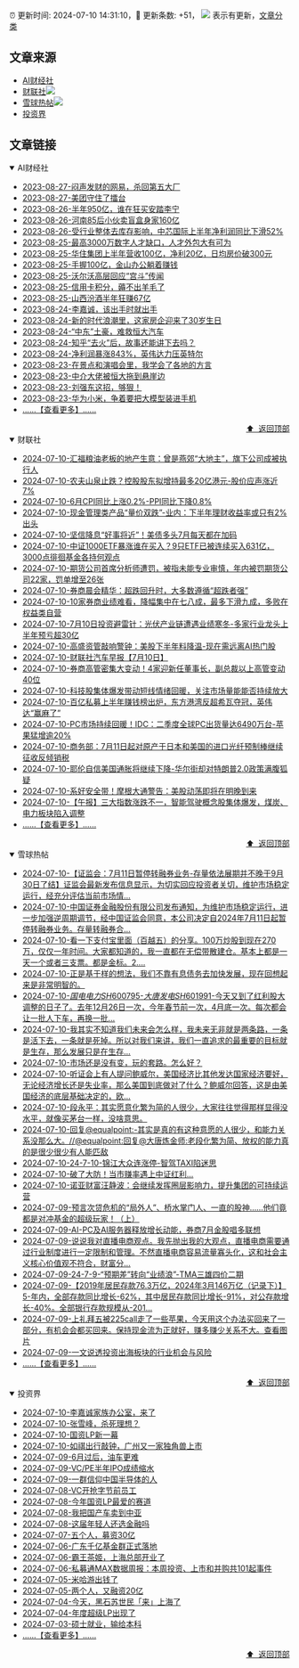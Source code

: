##

:alarm_clock: 更新时间: 2024-07-10 14:31:10，:rocket: 更新条数: +51， ![](/assets/dot.png) 表示有更新，[文章分类](/TAGS.md)

## 文章来源

- [AI财经社](#ai财经社)  
- [财联社](#财联社)![](/assets/dot.png)   
- [雪球热帖](#雪球热帖)![](/assets/dot.png)   
- [投资界](#投资界)  

## 文章链接

<details open>
<summary id="ai财经社">
 AI财经社
</summary>


- [2023-08-27-闷声发财的网易，杀回第五大厂](https://www.aicaijing.com.cn/article/18610)  
- [2023-08-27-美团守住了擂台](https://www.aicaijing.com.cn/article/18611)  
- [2023-08-26-半年950亿，谁在狂买安踏李宁](https://www.aicaijing.com.cn/article/18607)  
- [2023-08-26-河南85后小伙卖盲盒身家160亿](https://www.aicaijing.com.cn/article/18608)  
- [2023-08-26-受行业整体去库存影响，中芯国际上半年净利润同比下滑52%](https://www.aicaijing.com.cn/article/18609)  
- [2023-08-25-最高3000万数字人才缺口，人才外包大有可为](https://www.aicaijing.com.cn/article/18601)  
- [2023-08-25-华住集团上半年营收100亿，净利20亿，日均房价破300元](https://www.aicaijing.com.cn/article/18602)  
- [2023-08-25-手握100亿，金山办公躺着赚钱](https://www.aicaijing.com.cn/article/18603)  
- [2023-08-25-沃尔沃高层回应“宫斗”传闻](https://www.aicaijing.com.cn/article/18604)  
- [2023-08-25-信用卡积分，薅不出羊毛了](https://www.aicaijing.com.cn/article/18605)  
- [2023-08-25-山西汾酒半年狂赚67亿](https://www.aicaijing.com.cn/article/18606)  
- [2023-08-24-李嘉诚，该出手时就出手](https://www.aicaijing.com.cn/article/18596)  
- [2023-08-24-新的时代浪潮里，这家房企迎来了30岁生日](https://www.aicaijing.com.cn/article/18597)  
- [2023-08-24-“中东”土豪，难救恒大汽车](https://www.aicaijing.com.cn/article/18598)  
- [2023-08-24-知乎“去火”后，故事还能讲下去吗？](https://www.aicaijing.com.cn/article/18599)  
- [2023-08-24-净利润暴涨843%，英伟达力压英特尔](https://www.aicaijing.com.cn/article/18600)  
- [2023-08-23-在景点和演唱会里，我学会了各地的方言](https://www.aicaijing.com.cn/article/18591)  
- [2023-08-23-中介大佬被恒大拖到悬崖边](https://www.aicaijing.com.cn/article/18592)  
- [2023-08-23-刘强东这招，够狠！](https://www.aicaijing.com.cn/article/18593)  
- [2023-08-23-华为小米，争着要把大模型装进手机](https://www.aicaijing.com.cn/article/18594)  
- [......【查看更多】......](/details/AI财经社.md)

<div align="right"><a href="#文章来源">⬆ &nbsp;返回顶部</a></div>
</details>

<details open>
<summary id="财联社">
 财联社
</summary>


- [2024-07-10-汇福粮油老板的地产生意：曾是燕郊“大地主”，旗下公司成被执行人](https://www.cls.cn/detail/1729237)  
- [2024-07-10-农夫山泉止跌？控股股东拟增持最多20亿港元-股价应声涨近7%](https://www.cls.cn/detail/1729209)  
- [2024-07-10-6月CPI同比上涨0.2%-PPI同比下降0.8%](https://www.cls.cn/detail/1729109)  
- [2024-07-10-现金管理类产品“量价双跌”-业内：下半年理财收益率或只有2%出头](https://www.cls.cn/detail/1729107)  
- [2024-07-10-坚信降息“好事将近”！美债多头7月每天都在加码](https://www.cls.cn/detail/1729079)  
- [2024-07-10-中证1000ETF暴涨谁在买入？9只ETF已被连续买入631亿，3000点徘徊基金各持何观点](https://www.cls.cn/detail/1729095)  
- [2024-07-10-期货公司首席分析师遭罚，被指未能专业审慎，年内被罚期货公司22家，罚单增至26张](https://www.cls.cn/detail/1729051)  
- [2024-07-10-券商晨会精华：超跌回升时，大多数遵循“超跌者强”](https://www.cls.cn/detail/1729049)  
- [2024-07-10-10家券商业绩难看，降幅集中在七八成，最多下滑九成，多败在权益类自营](https://www.cls.cn/detail/1729047)  
- [2024-07-10-7月10日投资避雷针：光伏产业链遭遇业绩寒冬-多家行业龙头上半年预亏超30亿](https://www.cls.cn/detail/1729048)  
- [2024-07-10-高盛资管敲响警钟：美股下半年料降温-现在需远离AI热门股](https://www.cls.cn/detail/1729057)  
- [2024-07-10-财联社汽车早报【7月10日】](https://www.cls.cn/detail/1729098)  
- [2024-07-10-券商高管密集大变动！4家迎新任董事长，副总裁以上高管变动40位](https://www.cls.cn/detail/1729116)  
- [2024-07-10-科技股集体爆发带动短线情绪回暖，关注市场量能能否持续放大](https://www.cls.cn/detail/1729117)  
- [2024-07-10-百亿私募上半年赚钱榜出炉，东方港湾反超希瓦夺冠，英伟达“赢麻了”](https://www.cls.cn/detail/1729127)  
- [2024-07-10-PC市场持续回暖！IDC：二季度全球PC出货量达6490万台-苹果猛增逾20%](https://www.cls.cn/detail/1729164)  
- [2024-07-10-商务部：7月11日起对原产于日本和美国的进口光纤预制棒继续征收反倾销税](https://www.cls.cn/detail/1729248)  
- [2024-07-10-耶伦自信美国通胀将继续下降-华尔街却对特朗普2.0政策满腹狐疑](https://www.cls.cn/detail/1729255)  
- [2024-07-10-系好安全带！摩根大通警告：美股动荡即将在明晚到来](https://www.cls.cn/detail/1729306)  
- [2024-07-10-【午报】三大指数涨跌不一，智能驾驶概念股集体爆发，煤炭、电力板块陷入调整](https://www.cls.cn/detail/1729319)  
- [......【查看更多】......](/details/财联社.md)

<div align="right"><a href="#文章来源">⬆ &nbsp;返回顶部</a></div>
</details>

<details open>
<summary id="雪球热帖">
 雪球热帖
</summary>


- [2024-07-10-【证监会：7月11日暂停转融券业务-存量依法展期并不晚于9月30日了结】证监会最新发布信息显示，为切实回应投资者关切，维护市场稳定运行，经充分评估当前市场情...](https://xueqiu.com/2241249492/297014996)  
- [2024-07-10-中国证券金融股份有限公司发布通知，为维护市场稳定运行，进一步加强逆周期调节，经中国证监会同意，本公司决定自2024年7月11日起暂停转融券业务。存量转融券合...](https://xueqiu.com/5124430882/297014880)  
- [2024-07-10-看一下支付宝里面（百越五）的分享。100万炒股到现在270万，仅仅一年时间。大家都知道的，我一直都在无偿带散建仓。基本上都是一天一个或者三支票。都是金标。2....](https://xueqiu.com/1650783979/296964926)  
- [2024-07-10-正是基于样的想法，我们不靠有息债务去加快发展，现在回想起来是非常明智的。](https://xueqiu.com/1247347556/296963622)  
- [2024-07-10-$国电电力SH600795$-$大唐发电SH601991$-今天又到了红利股大调整的日子了。去年12月26日一次，今年春节前一次，4月底一次。每次都会让一批人下车，再换一批...](https://xueqiu.com/9363107434/296963045)  
- [2024-07-10-我其实不知道我们未来会怎么样，我未来无非就是两条路，一条是活下去，一条就是死掉。所以对我们来讲，我们一直追求的最重要的目标就是生存，那么发展只是在生存...](https://xueqiu.com/7667646479/296962977)  
- [2024-07-10-市场还是没有变，玩的套路。怎么好？](https://xueqiu.com/2241249492/296923357)  
- [2024-07-10-听证会上有人提问鲍威尔，美国经济比其他发达国家经济要好，无论经济增长还是失业率，那么美国到底做对了什么？鲍威尔回答，这是由美国经济的底层基础决定的，欧...](https://xueqiu.com/8056783660/296906216)  
- [2024-07-10-段永平：其实愿意化繁为简的人很少，大家往往觉得那样显得没水平，就像买茅台一样，没啥意思。](https://xueqiu.com/8959246745/296929954)  
- [2024-07-10-回复@equalpoint:-其实是真的有这种意愿的人很少，和能力关系没那么大。//@equalpoint:回复@大唐炼金师:老段化繁为简、放权的能力真的是很少很少有人能匹敌](https://xueqiu.com/1247347556/296970781)  
- [2024-07-10-24-7-10-锦江大众连涨停-智驾TAXI陷迷思](https://xueqiu.com/8772786299/296992885)  
- [2024-07-10-破了大防！当市赚率遇上中证红利…](https://xueqiu.com/7072298555/296931475)  
- [2024-07-10-诺亚财富汪静波：会继续发挥圈层影响力，提升集团的可持续运营](https://xueqiu.com/3509694558/296963807)  
- [2024-07-09-预言次贷危机的“局外人”、桥水掌门人、一直的股神……他们竟都是对冲基金的超级玩家！（上）](https://xueqiu.com/9158060429/296774820)  
- [2024-07-09-AI-PC及AI服务器释放增长动能，券商7月金股唱多联想](https://xueqiu.com/6988188318/296775203)  
- [2024-07-09-说说我对直播电商观点。我先抛出我的大观点，直播电商需要通过行业制度进行一定限制和管理。不然直播电商容易流量寡头化，这和社会主义核心价值观不符合，财富分...](https://xueqiu.com/9887656769/296752956)  
- [2024-07-09-24-7-9-“预期差”转向“业绩浪”-TMA三雄四价二期](https://xueqiu.com/8772786299/296830363)  
- [2024-07-09-【2019年居民存款76.3万亿，2024年3月146万亿（记录下）】5-年内，全部存款同比增长-62%，其中居民存款同比增长-91%，对公存款增长-40%。全部银行存款规模从-201...](https://xueqiu.com/2140389661/296741353)  
- [2024-07-09-上礼拜五被225call走了一些苹果，今天用这个办法买回来了一部分，有机会会都买回来。保持现金流为正就好，赚多赚少关系不大。查看图片](https://xueqiu.com/1247347556/296739961)  
- [2024-07-09-一文说透投资出海板块的行业机会与风险](https://xueqiu.com/9243653052/296853116)  
- [......【查看更多】......](/details/雪球热帖.md)

<div align="right"><a href="#文章来源">⬆ &nbsp;返回顶部</a></div>
</details>

<details open>
<summary id="投资界">
 投资界
</summary>


- [2024-07-10-李嘉诚家族办公室，来了](https://posts.careerengine.us/p/668e774ea7e9f773c1503b02)  
- [2024-07-10-张雪峰，杀死理想？](https://posts.careerengine.us/p/668e7762a10bdd744695a004)  
- [2024-07-10-国资LP新一幕](https://posts.careerengine.us/p/668e7762a10bdd7446959ffc)  
- [2024-07-10-如祺出行敲钟，广州又一家独角兽上市](https://posts.careerengine.us/p/668e7762a10bdd7446959ff4)  
- [2024-07-09-6月过后，油车更难](https://posts.careerengine.us/p/668ca7bc185ec759161774a3)  
- [2024-07-09-VC/PE半年IPO成绩缩水](https://posts.careerengine.us/p/668ca7ae8defaa58ee06d3c8)  
- [2024-07-09-一群信仰中国半导体的人](https://posts.careerengine.us/p/668ca7ae8defaa58ee06d3d1)  
- [2024-07-08-VC开抢字节前员工](https://posts.careerengine.us/p/668b9bc4a509e07d48799445)  
- [2024-07-08-今年国资LP最爱的赛道](https://posts.careerengine.us/p/668b9bd2f0728c7d7774fd7c)  
- [2024-07-08-我把国产车卖到中亚](https://posts.careerengine.us/p/668b9bd3f0728c7d7774fd84)  
- [2024-07-08-这届年轻人还选金融吗](https://posts.careerengine.us/p/668b9be18172ee7e1eed9a1a)  
- [2024-07-07-五个人，募资30亿](https://posts.careerengine.us/p/668a4fc502f8e11901482b1a)  
- [2024-07-06-广东千亿基金群正式落地](https://posts.careerengine.us/p/66890e6432749c096ff20db2)  
- [2024-07-06-霸王茶姬，上海总部开业了](https://posts.careerengine.us/p/66890e6432749c096ff20daa)  
- [2024-07-06-私募通MAX数据周报：本周投资、上市和并购共101起事件](https://posts.careerengine.us/p/66890e736e7b4509e19e4e21)  
- [2024-07-05-米哈游出钱了](https://posts.careerengine.us/p/6687a43732b52368e1cecc98)  
- [2024-07-05-两个人，又融资20亿](https://posts.careerengine.us/p/6687a43732b52368e1cecca0)  
- [2024-07-04-今天，黑石苏世民「来」上海了](https://posts.careerengine.us/p/668671f20b525f3d12d74194)  
- [2024-07-04-年度超级LP出现了](https://posts.careerengine.us/p/66867201a3909a3da6f27da6)  
- [2024-07-03-硕士就业，输给本科](https://posts.careerengine.us/p/668503f5ceac83164fad3526)  
- [......【查看更多】......](/details/投资界.md)

<div align="right"><a href="#文章来源">⬆ &nbsp;返回顶部</a></div>
</details>
